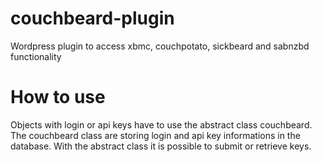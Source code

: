 couchbeard-plugin
=================

Wordpress plugin to access xbmc, couchpotato, sickbeard and sabnzbd functionality


How to use
==========
Objects with login or api keys have to use the abstract class couchbeard. The couchbeard class are storing login and api key informations in the database. With the abstract class it is possible to submit or retrieve keys.